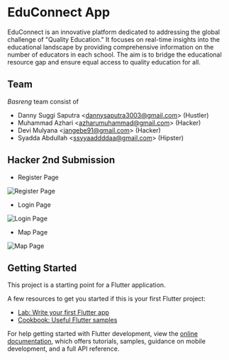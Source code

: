 # EduConnect App 

EduConnect is an innovative platform dedicated to addressing the global challenge of "Quality Education." It focuses on real-time insights into the educational landscape by providing comprehensive information on the number of educators in each school. The aim is to bridge the educational resource gap and ensure equal access to quality education for all.

## Team

*Basreng* team consist of
- Danny Suggi Saputra <<dannysaputra3003@gmail.com>> (Hustler)
- Muhammad Azhari <<azharumuhammad@gmail.com>> (Hacker)
- Devi Mulyana <<jangebe91@gmail.com>> (Hacker)
- Syadda Abdullah <<ssyyaaddddaa@gmail.com>> (Hipster)

## Hacker 2nd Submission

- Register Page

![Register Page](./docs/register.jpeg)

- Login Page

![Login Page](./docs/login.jpeg)

- Map Page

![Map Page](./docs/maps.jpeg)

## Getting Started

This project is a starting point for a Flutter application.

A few resources to get you started if this is your first Flutter project:

- [Lab: Write your first Flutter app](https://docs.flutter.dev/get-started/codelab)
- [Cookbook: Useful Flutter samples](https://docs.flutter.dev/cookbook)

For help getting started with Flutter development, view the
[online documentation](https://docs.flutter.dev/), which offers tutorials,
samples, guidance on mobile development, and a full API reference.


